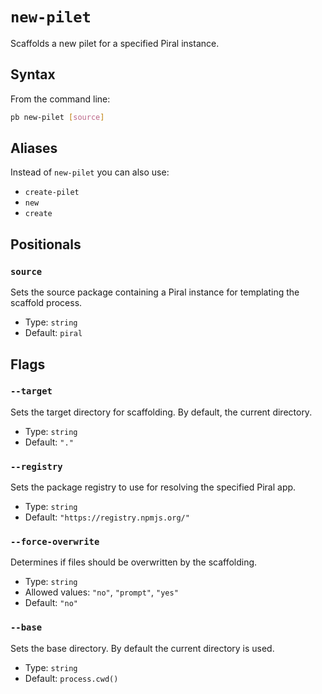 # `new-pilet`

<!--start:auto-generated-->

Scaffolds a new pilet for a specified Piral instance.

## Syntax

From the command line:

```sh
pb new-pilet [source]
```

## Aliases

Instead of `new-pilet` you can also use:

- `create-pilet`
- `new`
- `create`

## Positionals

### `source`

Sets the source package containing a Piral instance for templating the scaffold process.

- Type: `string`
- Default: `piral`

## Flags

### `--target`

Sets the target directory for scaffolding. By default, the current directory.

- Type: `string`
- Default: `"."`

### `--registry`

Sets the package registry to use for resolving the specified Piral app.

- Type: `string`
- Default: `"https://registry.npmjs.org/"`

### `--force-overwrite`

Determines if files should be overwritten by the scaffolding.

- Type: `string`
- Allowed values: `"no"`, `"prompt"`, `"yes"`
- Default: `"no"`

### `--base`

Sets the base directory. By default the current directory is used.

- Type: `string`
- Default: `process.cwd()`

<!--end:auto-generated-->
